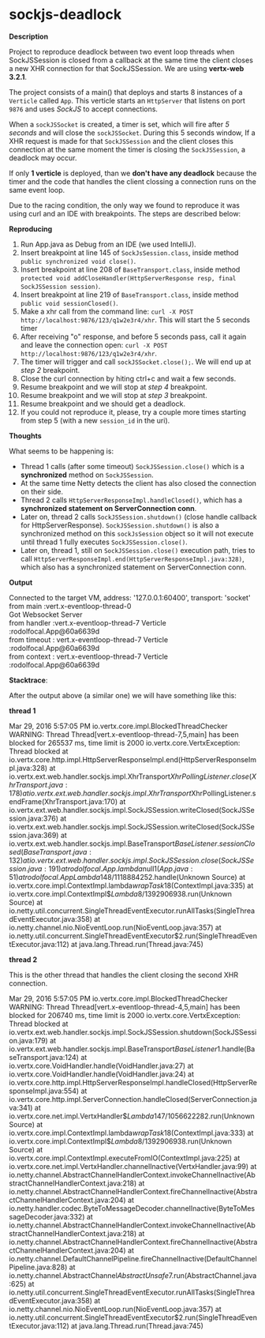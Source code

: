 # sockjs-deadlock

**Description** 

Project to reproduce deadlock between two event loop threads when SockJSSession is closed from a callback at the same time the client closes a new XHR connection for that SockJSSession. We are using **vertx-web 3.2.1**.

The project consists of a main() that deploys and starts 8 instances of a ``Verticle`` called ``App``. This verticle starts an ``HttpServer`` that listens on port ``9876`` and uses *SockJS* to accept connections.

When a ``sockJSSocket`` is created, a timer is set, which will fire after *5 seconds* and will close the ``sockJSSocket``.
During this 5 seconds window, If a XHR request is made for that ``SockJSSession`` and the client closes this connection at the same moment the timer is closing the ``SockJSSession``, a deadlock may occur.

If only **1 verticle** is deployed, than we **don't have any deadlock** because the timer and the code that handles the client clossing a connection runs on the same event loop.

Due to the racing condition, the only way we found to reproduce it was using curl and an IDE with breakpoints. The steps are described below:

**Reproducing**

1. Run App.java as Debug from an IDE (we used IntelliJ).
2. Insert breakpoint at line 145 of ``SockJsSession.class``, inside method ``public synchronized void close()``.
3. Insert breakpoint at line 208 of ``BaseTransport.class``, inside method ``protected void addCloseHandler(HttpServerResponse resp, final SockJSSession session)``.
4. Insert breakpoint at line 219 of ``BaseTransport.class``, inside method ``public void sessionClosed()``.
5. Make a xhr call from the command line: ``curl -X POST http://localhost:9876/123/q1w2e3r4/xhr``. This will start the 5 seconds timer
6. After receiving "o" response, and before 5 seconds pass, call it again and leave the connection open: `curl -X POST http://localhost:9876/123/q1w2e3r4/xhr`.
7. The timer will trigger and call ``sockJSSocket.close();``. We will end up at *step 2* breakpoint.
8. Close the curl connection by hiting ctrl+c and wait a few seconds.
9. Resume breakpoint and we will stop at *step 4* breakpoint.
10. Resume breakpoint and we will stop at *step 3* breakpoint.
11. Resume breakpoint and we should get a deadlock.
12. If you could not reproduce it, please, try a couple more times starting from step 5 (with a new ``session_id`` in the uri).

**Thoughts**

What seems to be happening is:
* Thread 1 calls (after some timeout) ``SockJSSession.close()`` which is a **synchronized** method on ``SockJSSession``.
* At the same time Netty detects the client has also closed the connection on their side.
* Thread 2 calls ``HttpServerResponseImpl.handleClosed()``, which has a **synchronized statement on ServerConnection conn**.
* Later on, thread 2 calls ``SockJSSession.shutdown()`` (close handle callback for HttpServerResponse). ``SockJSSession.shutdown()`` is also a synchronized method on this ``sockJsSession`` object so it will not execute until thread 1 fully executes ``SockJSSession.close()``.
* Later on, thread 1, still on ``SockJSSession.close()`` execution path, tries to call ``HttpServerResponseImpl.end(HttpServerResponseImpl.java:328)``, which also has a synchronized statement on ServerConnection conn.

**Output**

Connected to the target VM, address: '127.0.0.1:60400', transport: 'socket'  
from main :vert.x-eventloop-thread-0  
Got Websocket Server  
from handler :vert.x-eventloop-thread-7 Verticle :rodolfocal.App@60a6639d  
from timeout : vert.x-eventloop-thread-7 Verticle :rodolfocal.App@60a6639d  
from context : vert.x-eventloop-thread-7 Verticle :rodolfocal.App@60a6639d  

**Stacktrace**:

After the output above (a similar one) we will have something like this:

**thread 1**

Mar 29, 2016 5:57:05 PM io.vertx.core.impl.BlockedThreadChecker
WARNING: Thread Thread[vert.x-eventloop-thread-7,5,main] has been blocked for 265537 ms, time limit is 2000
io.vertx.core.VertxException: Thread blocked
	at io.vertx.core.http.impl.HttpServerResponseImpl.end(HttpServerResponseImpl.java:328)
	at io.vertx.ext.web.handler.sockjs.impl.XhrTransport$XhrPollingListener.close(XhrTransport.java:178)
	at io.vertx.ext.web.handler.sockjs.impl.XhrTransport$XhrPollingListener.sendFrame(XhrTransport.java:170)
	at io.vertx.ext.web.handler.sockjs.impl.SockJSSession.writeClosed(SockJSSession.java:376)
	at io.vertx.ext.web.handler.sockjs.impl.SockJSSession.writeClosed(SockJSSession.java:369)
	at io.vertx.ext.web.handler.sockjs.impl.BaseTransport$BaseListener.sessionClosed(BaseTransport.java:132)
	at io.vertx.ext.web.handler.sockjs.impl.SockJSSession.close(SockJSSession.java:191)
	at rodolfocal.App.lambda$null$1(App.java:51)
	at rodolfocal.App$$Lambda$148/1118884252.handle(Unknown Source)
	at io.vertx.core.impl.ContextImpl.lambda$wrapTask$18(ContextImpl.java:335)
	at io.vertx.core.impl.ContextImpl$$Lambda$8/1392906938.run(Unknown Source)
	at io.netty.util.concurrent.SingleThreadEventExecutor.runAllTasks(SingleThreadEventExecutor.java:358)
	at io.netty.channel.nio.NioEventLoop.run(NioEventLoop.java:357)
	at io.netty.util.concurrent.SingleThreadEventExecutor$2.run(SingleThreadEventExecutor.java:112)
	at java.lang.Thread.run(Thread.java:745)
	
**thread 2**

This is the other thread that handles the client closing the second XHR connection.

Mar 29, 2016 5:57:05 PM io.vertx.core.impl.BlockedThreadChecker
WARNING: Thread Thread[vert.x-eventloop-thread-4,5,main] has been blocked for 206740 ms, time limit is 2000
io.vertx.core.VertxException: Thread blocked
	at io.vertx.ext.web.handler.sockjs.impl.SockJSSession.shutdown(SockJSSession.java:179)
	at io.vertx.ext.web.handler.sockjs.impl.BaseTransport$BaseListener$1.handle(BaseTransport.java:124)
	at io.vertx.core.VoidHandler.handle(VoidHandler.java:27)
	at io.vertx.core.VoidHandler.handle(VoidHandler.java:24)
	at io.vertx.core.http.impl.HttpServerResponseImpl.handleClosed(HttpServerResponseImpl.java:554)
	at io.vertx.core.http.impl.ServerConnection.handleClosed(ServerConnection.java:341)
	at io.vertx.core.net.impl.VertxHandler$$Lambda$147/1056622282.run(Unknown Source)
	at io.vertx.core.impl.ContextImpl.lambda$wrapTask$18(ContextImpl.java:333)
	at io.vertx.core.impl.ContextImpl$$Lambda$8/1392906938.run(Unknown Source)
	at io.vertx.core.impl.ContextImpl.executeFromIO(ContextImpl.java:225)
	at io.vertx.core.net.impl.VertxHandler.channelInactive(VertxHandler.java:99)
	at io.netty.channel.AbstractChannelHandlerContext.invokeChannelInactive(AbstractChannelHandlerContext.java:218)
	at io.netty.channel.AbstractChannelHandlerContext.fireChannelInactive(AbstractChannelHandlerContext.java:204)
	at io.netty.handler.codec.ByteToMessageDecoder.channelInactive(ByteToMessageDecoder.java:332)
	at io.netty.channel.AbstractChannelHandlerContext.invokeChannelInactive(AbstractChannelHandlerContext.java:218)
	at io.netty.channel.AbstractChannelHandlerContext.fireChannelInactive(AbstractChannelHandlerContext.java:204)
	at io.netty.channel.DefaultChannelPipeline.fireChannelInactive(DefaultChannelPipeline.java:828)
	at io.netty.channel.AbstractChannel$AbstractUnsafe$7.run(AbstractChannel.java:625)
	at io.netty.util.concurrent.SingleThreadEventExecutor.runAllTasks(SingleThreadEventExecutor.java:358)
	at io.netty.channel.nio.NioEventLoop.run(NioEventLoop.java:357)
	at io.netty.util.concurrent.SingleThreadEventExecutor$2.run(SingleThreadEventExecutor.java:112)
	at java.lang.Thread.run(Thread.java:745)
